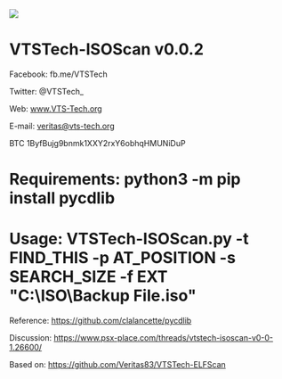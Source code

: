 <img src="https://i.gyazo.com/f148586e0584f69021d18c9131d9604b.png">

# VTSTech-ISOScan v0.0.2

Facebook: fb.me/VTSTech

Twitter: @VTSTech_

Web: www.VTS-Tech.org

E-mail: veritas@vts-tech.org

BTC 1ByfBujg9bnmk1XXY2rxY6obhqHMUNiDuP


# Requirements: python3 -m pip install pycdlib

# Usage: VTSTech-ISOScan.py -t FIND_THIS -p AT_POSITION -s SEARCH_SIZE -f EXT "C:\ISO\Backup File.iso"

Reference: https://github.com/clalancette/pycdlib

Discussion: https://www.psx-place.com/threads/vtstech-isoscan-v0-0-1.26600/

Based on: https://github.com/Veritas83/VTSTech-ELFScan